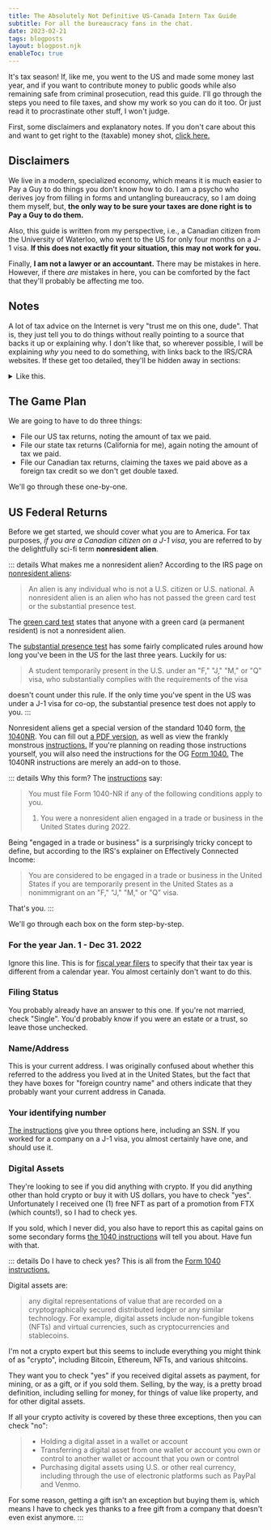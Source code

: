 ```yaml
---
title: The Absolutely Not Definitive US-Canada Intern Tax Guide
subtitle: For all the bureaucracy fans in the chat.
date: 2023-02-21
tags: blogposts
layout: blogpost.njk
enableToc: true
---
```


It's tax season! If, like me, you went to the US and made some money last year, and if you want to contribute money to public goods while also remaining safe from criminal prosecution, read this guide. I'll go through the steps you need to file taxes, and show my work so you can do it too. Or just read it to procrastinate other stuff, I won't judge.

First, some disclaimers and explanatory notes. If you don't care about this and want to get right to the (taxable) money shot, [click here.](#the-game-plan)

## Disclaimers

We live in a modern, specialized economy, which means it is much easier to Pay a Guy to do things you don't know how to do. I am a psycho who derives joy from filling in forms and untangling bureaucracy, so I am doing them myself, but, **the only way to be sure your taxes are done right is to Pay a Guy to do them.**

Also, this guide is written from my perspective, i.e., a Canadian citizen from the University of Waterloo, who went to the US for only four months on a J-1 visa. **If this does not exactly fit your situation, this may not work for you.**

Finally, **I am not a lawyer or an accountant.** There may be mistakes in here. However, if there _are_ mistakes in here, you can be comforted by the fact that they'll probably be affecting me too.

## Notes

A lot of tax advice on the Internet is very "trust me on this one, dude". That is, they just tell you to do things without really pointing to a source that backs it up or explaining why. I don't like that, so wherever possible, I will be explaining _why_ you need to do something, with links back to the IRS/CRA websites. If these get too detailed, they'll be hidden away in sections:

<details>
    <summary>Like this.</summary>
    Hello there.
</details>

## The Game Plan

We are going to have to do three things:

- File our US tax returns, noting the amount of tax we paid.
- File our state tax returns (California for me), again noting the amount of tax we paid.
- File our Canadian tax returns, claiming the taxes we paid above as a foreign tax credit so we don't get double taxed.

We'll go through these one-by-one.

## US Federal Returns

Before we get started, we should cover what you are to America. For tax purposes, _if you are a Canadian citizen on a J-1 visa_, you are referred to by the delightfully sci-fi term **nonresident alien**.

::: details What makes me a nonresident alien?
According to the IRS page on [nonresident aliens](https://www.irs.gov/individuals/international-taxpayers/nonresident-aliens):

> An alien is any individual who is not a U.S. citizen or U.S. national. A nonresident alien is an alien who has not passed the green card test or the substantial presence test.

The [green card test](https://www.irs.gov/individuals/international-taxpayers/us-tax-residency-green-card-test) states that anyone with a green card (a permanent resident) is not a nonresident alien.

The [substantial presence test](https://www.irs.gov/individuals/international-taxpayers/substantial-presence-test) has some fairly complicated rules around how long you've been in the US for the last three years. Luckily for us:

> A student temporarily present in the U.S. under an "F," "J," "M," or "Q" visa, who substantially complies with the requirements of the visa

doesn't count under this rule. If the only time you've spent in the US was under a J-1 visa for co-op, the substantial presence test does not apply to you.
:::

Nonresident aliens get a special version of the standard 1040 form, [the 1040NR](https://www.irs.gov/forms-pubs/about-form-1040-nr). You can fill out [a PDF version](https://www.irs.gov/pub/irs-pdf/f1040nr.pdf), as well as view the frankly monstrous [instructions.](https://www.irs.gov/instructions/i1040nr) If you're planning on reading those instructions yourself, you will also need the instructions for the OG [Form 1040.](https://www.irs.gov/instructions/i1040gi) The 1040NR instructions are merely an add-on to those.

::: details Why this form?
The [instructions](https://www.irs.gov/instructions/i1040nr#en_US_2022_publink100057473) say:

> You must file Form 1040-NR if any of the following conditions apply to you.
>
> 1.  You were a nonresident alien engaged in a trade or business in the United States during 2022.

Being "engaged in a trade or business" is a surprisingly tricky concept to define, but according to the IRS's explainer on Effectively Connected Income:

> You are considered to be engaged in a trade or business in the United States if you are temporarily present in the United States as a nonimmigrant on an "F," "J," "M," or "Q" visa.

That's you.
:::

We'll go through each box on the form step-by-step.

### For the year Jan. 1 - Dec 31. 2022

Ignore this line. This is for [fiscal year filers](https://www.irs.gov/instructions/i1040gi#en_US_2022_publink1000107557) to specify that their tax year is different from a calendar year. You almost certainly don't want to do this.

### Filing Status

You probably already have an answer to this one. If you're not married, check "Single". You'd probably know if you were an estate or a trust, so leave those unchecked.

### Name/Address

This is your current address. I was originally confused about whether this referred to the address you lived at in the United States, but the fact that they have boxes for "foreign country name" and others indicate that they probably want your current address in Canada.

### Your identifying number

[The instructions](https://www.irs.gov/instructions/i1040nr#en_US_2022_publink100061734) give you three options here, including an SSN. If you worked for a company on a J-1 visa, you almost certainly have one, and should use it.

### Digital Assets

They're looking to see if you did anything with crypto. If you did anything other than hold crypto or buy it with US dollars, you have to check "yes". Unfortunately I received one (1) free NFT as part of a promotion from FTX (which counts!), so I had to check yes.

If you sold, which I never did, you also have to report this as capital gains on some secondary forms [the 1040 instructions](https://www.irs.gov/instructions/i1040gi#en_US_2022_publink1000111717) will tell you about. Have fun with that.

::: details Do I have to check yes?
This is all from the [Form 1040 instructions.](https://www.irs.gov/instructions/i1040gi#en_US_2022_publink1000111717)

Digital assets are:

> any digital representations of value that are recorded on a cryptographically secured distributed ledger or any similar technology. For example, digital assets include non-fungible tokens (NFTs) and virtual currencies, such as cryptocurrencies and stablecoins.

I'm not a crypto expert but this seems to include everything you might think of as "crypto", including Bitcoin, Ethereum, NFTs, and various shitcoins.

They want you to check "yes" if you received digital assets as payment, for mining, or as a gift, or if you sold them. Selling, by the way, is a pretty broad definition, including selling for money, for things of value like property, and for other digital assets.

If all your crypto activity is covered by these three exceptions, then you can check "no":

> - Holding a digital asset in a wallet or account
> - Transferring a digital asset from one wallet or account you own or control to another wallet or account that you own or control
> - Purchasing digital assets using U.S. or other real currency, including through the use of electronic platforms such as PayPal and Venmo.

For some reason, getting a gift isn't an exception but buying them is, which means I have to check yes thanks to a free gift from a company that doesn't even exist anymore.
:::
